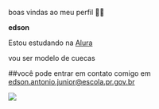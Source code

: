 boas vindas ao meu perfil 💙💙

**edson**

Estou estudando na [Alura](https://www.alura.com.br/)

vou ser modelo de cuecas

##você pode entrar em contato comigo em edson.antonio.junior@escola.pr.gov.br

![](https://media1.tenor.com/m/TJIDaLEEYcIAAAAC/mensgroup-funnygifs.gif)
